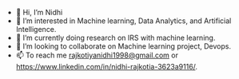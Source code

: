 - 👋 Hi, I’m Nidhi
- 👀 I’m interested in Machine learning, Data Analytics, and Artificial Intelligence.
- 🌱 I’m currently doing research on IRS with machine learning.
- 💞️ I’m looking to collaborate on Machine learning project, Devops.
- 📫 To reach me rajkotiyanidhi1998@gmail.com or https://www.linkedin.com/in/nidhi-rajkotia-3623a9116/.

<!---
nidhzpatel/nidhzpatel is a ✨ special ✨ repository because its `README.md` (this file) appears on your GitHub profile.
You can click the Preview link to take a look at your changes.
--->
